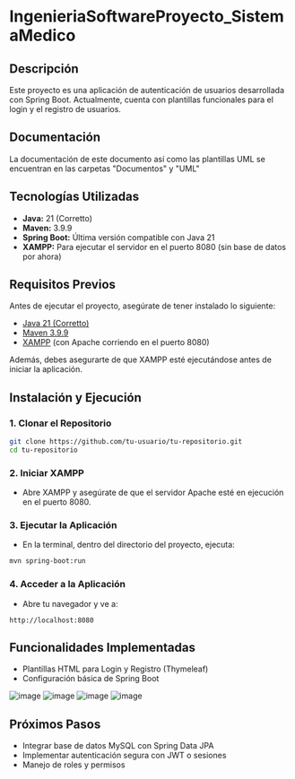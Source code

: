 # IngenieriaSoftwareProyecto_SistemaMedico

## Descripción
Este proyecto es una aplicación de autenticación de usuarios desarrollada con Spring Boot. Actualmente, cuenta con plantillas funcionales para el login y el registro de usuarios.

## Documentación
La documentación de este documento así como las plantillas UML se encuentran en las carpetas "Documentos" y "UML"

## Tecnologías Utilizadas
- **Java:** 21 (Corretto)
- **Maven:** 3.9.9
- **Spring Boot:** Última versión compatible con Java 21
- **XAMPP:** Para ejecutar el servidor en el puerto 8080 (sin base de datos por ahora)

## Requisitos Previos
Antes de ejecutar el proyecto, asegúrate de tener instalado lo siguiente:
- [Java 21 (Corretto)](https://docs.aws.amazon.com/corretto/latest/corretto-21-ug/downloads-list.html)
- [Maven 3.9.9](https://maven.apache.org/download.cgi)
- [XAMPP](https://www.apachefriends.org/es/index.html) (con Apache corriendo en el puerto 8080)

Además, debes asegurarte de que XAMPP esté ejecutándose antes de iniciar la aplicación.

## Instalación y Ejecución
### 1. Clonar el Repositorio
   ```bash
   git clone https://github.com/tu-usuario/tu-repositorio.git
   cd tu-repositorio
   ```

### 2. Iniciar XAMPP
   - Abre XAMPP y asegúrate de que el servidor Apache esté en ejecución en el puerto 8080.

### 3. Ejecutar la Aplicación
   - En la terminal, dentro del directorio del proyecto, ejecuta:
   ```bash
   mvn spring-boot:run
   ```
   
### 4. Acceder a la Aplicación
   - Abre tu navegador y ve a:
   ```
   http://localhost:8080
   ```

## Funcionalidades Implementadas
- Plantillas HTML para Login y Registro (Thymeleaf)
- Configuración básica de Spring Boot

![image](https://github.com/user-attachments/assets/9c7f65f2-cd65-4ce7-a9ed-c31090b30e6c)
![image](https://github.com/user-attachments/assets/486dbe72-090a-4e51-8c57-87fb9e8aff32)
![image](https://github.com/user-attachments/assets/23f0aae0-c8c2-4baf-9af4-928c32b8dcef)
![image](https://github.com/user-attachments/assets/d2ccc650-64ac-4c83-b7cc-e4472d33aab9)


## Próximos Pasos
- Integrar base de datos MySQL con Spring Data JPA
- Implementar autenticación segura con JWT o sesiones
- Manejo de roles y permisos

